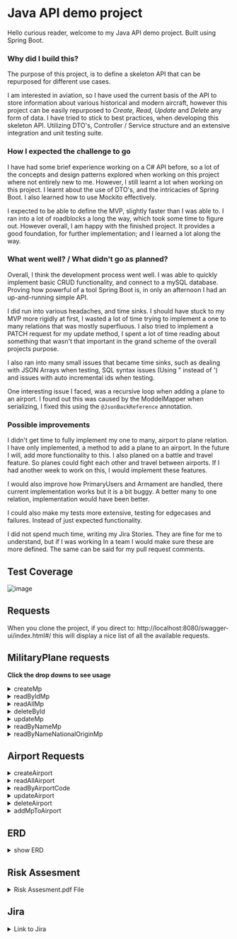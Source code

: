 # Java API demo project

Hello curious reader, welcome to my Java API demo project. Built using Spring Boot. 

### Why did I build this?

The purpose of this project, is to define a skeleton API that can be repurposed for different use cases.

I am interested in aviation, so I have used the current basis of the API to store information about various historical and modern aircraft,
however this project can be easily repurposed to _Create, Read, Update_ and _Delete_ any form of data. 
I have tried to stick to best practices, when developing this skeleton API. Utilizing DTO's, Controller / Service structure 
and an extensive integration and unit testing suite.

### How I expected the challenge to go 
I have had some brief experience working on a C# API before, so a lot of the concepts and design patterns explored when working on this project where
not entirely new to me. However, I still learnt a lot when working on this project. I learnt about the use of DTO's, and the intricacies of Spring Boot.
I also learned how to use Mockito effectively.

I expected to be able to define the MVP, slightly faster than I was able to. I ran into a lot of roadblocks a long the way, which took some time to figure out.
However overall, I am happy with the finished project. It provides a good foundation, for further implementation; and I learned a lot along the way.

### What went well? / What didn't go as planned?
Overall, I think the development process went well. I was able to quickly implement basic CRUD functionality, and connect to a mySQL database. 
Proving how powerful of a tool Spring Boot is, in only an afternoon I had an up-and-running simple API.

I did run into various headaches, and time sinks. I should have stuck to my MVP more rigidly at first, I wasted a lot of time trying to implement a one to many relations that was mostly superfluous. I also tried to implement a PATCH request for my update method, I spent a lot of time reading about something that wasn't 
that important in the grand scheme of the overall projects purpose. 

I also ran into many small issues that became time sinks, such as dealing with JSON Arrays when testing, SQL syntax issues (Using " instead of ') and issues with 
auto incremental ids when testing. 

One interesting issue I faced, was a recursive loop when adding a plane to an airport. I found out this was caused by the ModdelMapper when serializing,
I fixed this using the ``` @JsonBackReference ``` annotation. 

### Possible improvements
I didn't get time to fully implement my one to many, airport to plane relation. I have only implemented, a method to add a plane to an airport. In the future I will, add more functionality to this. I also planed on a battle and travel feature. So planes could fight each other and travel between airports. If I had another week to work on this, I would implement these features.

I would also improve how PrimaryUsers and Armament are handled, there current implementation works but it is a bit buggy. A better many to one relation, implementation would have been better.

I could also make my tests more extensive, testing for edgecases and failures. Instead of just expected functionality. 

I did not spend much time, writing my Jira Stories. They are fine for me to understand, but if I was working In a team I would make sure these are more defined. The same 
can be said for my pull request comments. 

## Test Coverage
![image](https://user-images.githubusercontent.com/16117428/143503826-9a0cbfb2-4e25-4870-abb4-483810f0b40a.png)



## Requests 

When you clone the project, if you direct to: http://localhost:8080/swagger-ui/index.html#/ this will display a nice list of all the available requests. 

## MilitaryPlane requests 
<b>Click the drop downs to see usage</b>

<details>
  <summary>createMp </summary>
  
![image](https://user-images.githubusercontent.com/16117428/143440485-60bdacc9-805c-4835-a580-89d2fb3272e1.png)
![image](https://user-images.githubusercontent.com/16117428/143440688-e9611788-202e-466d-94a7-14d3c78548d2.png)
![image](https://user-images.githubusercontent.com/16117428/143440567-c9e5e627-882c-4696-9c8e-64df87b6d153.png)

### Can also handle JSON Array, of Objects:
![image](https://user-images.githubusercontent.com/16117428/143441806-5e5c81f3-6f78-4f2a-a38d-4dc1cc867f8a.png)
![image](https://user-images.githubusercontent.com/16117428/143441939-6625b21e-3459-4330-83f5-39afb7323b1e.png)
  
  ### Persistance 
![image](https://user-images.githubusercontent.com/16117428/143450065-495e2479-1043-4445-9292-1e8fb9af5621.png)
![image](https://user-images.githubusercontent.com/16117428/143450190-a716c5fe-fcae-4773-ac83-0740e75eefa0.png)
![image](https://user-images.githubusercontent.com/16117428/143450287-ca3c0cbb-2be6-43fc-990e-62ebd98b4e77.png)
</details>

<details>
  <summary>readByIdMp</summary>

![image](https://user-images.githubusercontent.com/16117428/143442131-18b1e84a-641e-4e73-bf1e-5b9ec807050b.png)
![image](https://user-images.githubusercontent.com/16117428/143442251-a9f60312-fc0c-4b79-97a8-fe06c7b965d7.png)
![image](https://user-images.githubusercontent.com/16117428/143442321-12df8fab-8bb1-40b5-913c-68e4f3c1cf5d.png)
  
 </details>
 
 <details>
  <summary>readAllMp</summary>

![image](https://user-images.githubusercontent.com/16117428/143442454-52558079-4dee-4f11-a9e1-34f0e753c7f2.png)
</br>
![image](https://user-images.githubusercontent.com/16117428/143442537-8b6aa831-dc67-4e35-8d34-52557d70d2ee.png)
</details>

<details>
  <summary>deleteById</summary>

![image](https://user-images.githubusercontent.com/16117428/143442614-ca3ea0b6-b43e-4ce0-b5c9-83c870ab53bc.png)
![image](https://user-images.githubusercontent.com/16117428/143442865-e2cdcafb-199f-4c00-b4e8-610b15e88d62.png)
![image](https://user-images.githubusercontent.com/16117428/143442911-c4210797-8647-4828-87f9-6391c87c4eb0.png)
### Now if we try to get deleted id:
![image](https://user-images.githubusercontent.com/16117428/143443117-71472277-fb0f-4afc-96e8-7ca7e5d090b4.png)
![image](https://user-images.githubusercontent.com/16117428/143443162-5f86e024-f9a6-465c-9db3-8e3aafb67e35.png)
 
  ### Persistance
  ![image](https://user-images.githubusercontent.com/16117428/143450566-8f7c29b1-3618-4d50-bd61-5df79cb20a9f.png)

</details>

<details>
  <summary>updateMp</summary>
  
![image](https://user-images.githubusercontent.com/16117428/143443617-f20a4477-7790-43b7-a71b-0bb95762f292.png)
![image](https://user-images.githubusercontent.com/16117428/143443737-12e4a432-6d40-479d-ae62-06ce9254d9ab.png)
![image](https://user-images.githubusercontent.com/16117428/143443785-ff6cf6fa-bc52-4de8-99c6-30f7a59f5d9d.png)
### If we get id 2, to check update. You can see modelName:P50 changed to P51
![image](https://user-images.githubusercontent.com/16117428/143443962-4abf974f-41cb-4dd5-a130-bf9ca60ec0ea.png)
![image](https://user-images.githubusercontent.com/16117428/143444005-1e936d7e-cbf6-4e73-80a8-0908aab39502.png)
  
  ### Persistance 
  
  ![image](https://user-images.githubusercontent.com/16117428/143453180-afccbfca-3a6e-49c8-bf42-585cf4d29c13.png)

  </details>
  
  <details>
  <summary>readByNameMp</summary>
  
  ![image](https://user-images.githubusercontent.com/16117428/143453973-5f04abdd-7f50-4e84-99f2-d089fd14bd6b.png)
  ![image](https://user-images.githubusercontent.com/16117428/143454204-570c345a-1527-4435-b768-bbe83ee62927.png)
  ![image](https://user-images.githubusercontent.com/16117428/143454250-0b11a47c-8a4a-4199-9771-0c37084a8a40.png)
  
  </details>
  
  <details>
  <summary>readByNameNationalOriginMp</summary>
  
  ![image](https://user-images.githubusercontent.com/16117428/143454436-adb125f5-e94b-4d85-84d2-ec3a90bb61e3.png)
  ![image](https://user-images.githubusercontent.com/16117428/143454469-3a61b7f4-676d-4453-a9d0-33a28e13e868.png)
  ![image](https://user-images.githubusercontent.com/16117428/143454507-382d8b39-7b6c-4fe1-b1a4-f9693782bb9e.png)
  
  </details>
  
  ## Airport Requests 
  <details>
  <summary> createAirport </summary>
  
  ![image](https://user-images.githubusercontent.com/16117428/143511375-ae559ba8-ca02-4413-bb04-593f77bccf32.png)
  ![image](https://user-images.githubusercontent.com/16117428/143511468-afc21130-5c68-44da-aa15-5e12236c40f2.png)
  
  ### Persistance
  
  ![image](https://user-images.githubusercontent.com/16117428/143511497-01addca6-3bfa-4c65-abbf-24390e78b458.png)
  
  </details>
  
  <details>
  
  <summary> readAllAirport </summary>
  
  ![image](https://user-images.githubusercontent.com/16117428/143511610-9b2fadda-3ef9-4bfc-a6f5-fa8006986915.png)
  ![image](https://user-images.githubusercontent.com/16117428/143511643-2bf54f04-d694-4f39-963a-abba75c336d5.png)
 
  </details>
  
  <details>
  
  <summary> readByAirportCode </summary>
  
  ![image](https://user-images.githubusercontent.com/16117428/143511726-6980dd9a-981a-45af-9107-4741fea749d0.png)
  ![image](https://user-images.githubusercontent.com/16117428/143511751-b49bbce4-c31c-46f6-9c7a-15bccac69f1a.png)
  
  </details>
  
  <details>
  
  <summary> updateAirport </summary>
  
  ![image](https://user-images.githubusercontent.com/16117428/143512487-dc1733d4-c3e4-4749-9ad8-8c9274f8483f.png)
  
  ### Persistance 
  
  ![image](https://user-images.githubusercontent.com/16117428/143512536-9234fffc-eed0-48ef-9138-302fb0418e5d.png)
  
  </details>
  
  <details>
  
  <summary>deleteAirport</summary>
  
  ![image](https://user-images.githubusercontent.com/16117428/143512629-78a86aa3-1d54-4236-97b5-79def3f9004e.png)
  ![image](https://user-images.githubusercontent.com/16117428/143512648-7b2afea0-431c-4e88-a6df-4859f7726599.png)
  
  ### Persistance
  
  ![image](https://user-images.githubusercontent.com/16117428/143512678-bfbed119-58c3-43bf-9008-c02298a86604.png)
 
  </details>
  
  <details>
  
  <summary> addMpToAirport </summary>
  
  ![image](https://user-images.githubusercontent.com/16117428/143512803-c4e57f07-13d1-4368-a707-5e72d78d221a.png)
  ![image](https://user-images.githubusercontent.com/16117428/143513514-84bc4379-f03f-4b0f-b1c5-e1ce20eb4349.png)

  ### Persistance
  
  ![image](https://user-images.githubusercontent.com/16117428/143513543-59a68aad-99bd-420f-8858-ed3f4de88117.png)
  
  </details>

  ## ERD
  
  <details>
  <summary> show ERD </summary>
  
  ![image](https://user-images.githubusercontent.com/16117428/143498704-1b695bc7-43a4-46b4-8716-6b83c5d30f87.png)
  </details>
  
  ## Risk Assesment
   <details>
  <summary> Risk Assesment.pdf File</summary>
  
  [ra-pdf.pdf](https://github.com/jsbloo/java-api-demo/files/7605187/ra-pdf.pdf)

  </details>
  
## Jira
  
<details>
  <summary> Link to Jira </summary>
  
https://joshuaqa123.atlassian.net/jira/software/projects/QAP/boards/6/backlog?selectedIssue=QAP-62
  
</details>






